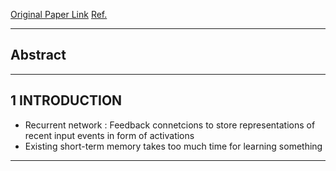 [Original Paper Link](https://www.researchgate.net/publication/13853244_Long_Short-term_Memory)
[Ref.]()

---

## Abstract

---

## 1 INTRODUCTION

- Recurrent network : Feedback connetcions to store representations of recent input events in form of activations
- Existing short-term memory takes too much time for learning something

---
